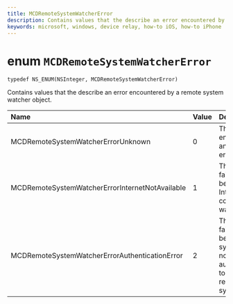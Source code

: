 ```yaml
---
title: MCDRemoteSystemWatcherError
description: Contains values that the describe an error encountered by a remote system watcher object.
keywords: microsoft, windows, device relay, how-to iOS, how-to iPhone 
---
```


# enum `MCDRemoteSystemWatcherError`

```
typedef NS_ENUM(NSInteger, MCDRemoteSystemWatcherError)
```

Contains values that the describe an error encountered by a remote system watcher object.

|Name | Value | Description |
|:-- |:-- |:-- |
|MCDRemoteSystemWatcherErrorUnknown |0| The watcher encountered an unknown error.|
|MCDRemoteSystemWatcherErrorInternetNotAvailable|1| The watcher failed because the Internet connection was lost.|
|MCDRemoteSystemWatcherErrorAuthenticationError|2| The watcher failed because the system was not authorized to discover remote systems.|